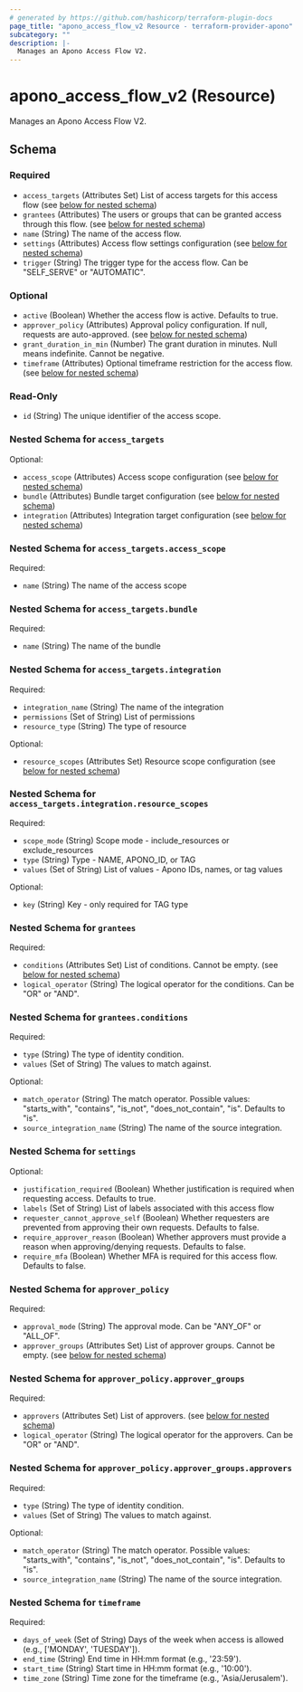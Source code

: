 ```yaml
---
# generated by https://github.com/hashicorp/terraform-plugin-docs
page_title: "apono_access_flow_v2 Resource - terraform-provider-apono"
subcategory: ""
description: |-
  Manages an Apono Access Flow V2.
---
```


# apono_access_flow_v2 (Resource)

Manages an Apono Access Flow V2.



<!-- schema generated by tfplugindocs -->
## Schema

### Required

- `access_targets` (Attributes Set) List of access targets for this access flow (see [below for nested schema](#nestedatt--access_targets))
- `grantees` (Attributes) The users or groups that can be granted access through this flow. (see [below for nested schema](#nestedatt--grantees))
- `name` (String) The name of the access flow.
- `settings` (Attributes) Access flow settings configuration (see [below for nested schema](#nestedatt--settings))
- `trigger` (String) The trigger type for the access flow. Can be "SELF_SERVE" or "AUTOMATIC".

### Optional

- `active` (Boolean) Whether the access flow is active. Defaults to true.
- `approver_policy` (Attributes) Approval policy configuration. If null, requests are auto-approved. (see [below for nested schema](#nestedatt--approver_policy))
- `grant_duration_in_min` (Number) The grant duration in minutes. Null means indefinite. Cannot be negative.
- `timeframe` (Attributes) Optional timeframe restriction for the access flow. (see [below for nested schema](#nestedatt--timeframe))

### Read-Only

- `id` (String) The unique identifier of the access scope.

<a id="nestedatt--access_targets"></a>
### Nested Schema for `access_targets`

Optional:

- `access_scope` (Attributes) Access scope configuration (see [below for nested schema](#nestedatt--access_targets--access_scope))
- `bundle` (Attributes) Bundle target configuration (see [below for nested schema](#nestedatt--access_targets--bundle))
- `integration` (Attributes) Integration target configuration (see [below for nested schema](#nestedatt--access_targets--integration))

<a id="nestedatt--access_targets--access_scope"></a>
### Nested Schema for `access_targets.access_scope`

Required:

- `name` (String) The name of the access scope


<a id="nestedatt--access_targets--bundle"></a>
### Nested Schema for `access_targets.bundle`

Required:

- `name` (String) The name of the bundle


<a id="nestedatt--access_targets--integration"></a>
### Nested Schema for `access_targets.integration`

Required:

- `integration_name` (String) The name of the integration
- `permissions` (Set of String) List of permissions
- `resource_type` (String) The type of resource

Optional:

- `resource_scopes` (Attributes Set) Resource scope configuration (see [below for nested schema](#nestedatt--access_targets--integration--resource_scopes))

<a id="nestedatt--access_targets--integration--resource_scopes"></a>
### Nested Schema for `access_targets.integration.resource_scopes`

Required:

- `scope_mode` (String) Scope mode - include_resources or exclude_resources
- `type` (String) Type - NAME, APONO_ID, or TAG
- `values` (Set of String) List of values - Apono IDs, names, or tag values

Optional:

- `key` (String) Key - only required for TAG type




<a id="nestedatt--grantees"></a>
### Nested Schema for `grantees`

Required:

- `conditions` (Attributes Set) List of conditions. Cannot be empty. (see [below for nested schema](#nestedatt--grantees--conditions))
- `logical_operator` (String) The logical operator for the conditions. Can be "OR" or "AND".

<a id="nestedatt--grantees--conditions"></a>
### Nested Schema for `grantees.conditions`

Required:

- `type` (String) The type of identity condition.
- `values` (Set of String) The values to match against.

Optional:

- `match_operator` (String) The match operator. Possible values: "starts_with", "contains", "is_not", "does_not_contain", "is". Defaults to "is".
- `source_integration_name` (String) The name of the source integration.



<a id="nestedatt--settings"></a>
### Nested Schema for `settings`

Optional:

- `justification_required` (Boolean) Whether justification is required when requesting access. Defaults to true.
- `labels` (Set of String) List of labels associated with this access flow
- `requester_cannot_approve_self` (Boolean) Whether requesters are prevented from approving their own requests. Defaults to false.
- `require_approver_reason` (Boolean) Whether approvers must provide a reason when approving/denying requests. Defaults to false.
- `require_mfa` (Boolean) Whether MFA is required for this access flow. Defaults to false.


<a id="nestedatt--approver_policy"></a>
### Nested Schema for `approver_policy`

Required:

- `approval_mode` (String) The approval mode. Can be "ANY_OF" or "ALL_OF".
- `approver_groups` (Attributes Set) List of approver groups. Cannot be empty. (see [below for nested schema](#nestedatt--approver_policy--approver_groups))

<a id="nestedatt--approver_policy--approver_groups"></a>
### Nested Schema for `approver_policy.approver_groups`

Required:

- `approvers` (Attributes Set) List of approvers. (see [below for nested schema](#nestedatt--approver_policy--approver_groups--approvers))
- `logical_operator` (String) The logical operator for the approvers. Can be "OR" or "AND".

<a id="nestedatt--approver_policy--approver_groups--approvers"></a>
### Nested Schema for `approver_policy.approver_groups.approvers`

Required:

- `type` (String) The type of identity condition.
- `values` (Set of String) The values to match against.

Optional:

- `match_operator` (String) The match operator. Possible values: "starts_with", "contains", "is_not", "does_not_contain", "is". Defaults to "is".
- `source_integration_name` (String) The name of the source integration.




<a id="nestedatt--timeframe"></a>
### Nested Schema for `timeframe`

Required:

- `days_of_week` (Set of String) Days of the week when access is allowed (e.g., ['MONDAY', 'TUESDAY']).
- `end_time` (String) End time in HH:mm format (e.g., '23:59').
- `start_time` (String) Start time in HH:mm format (e.g., '10:00').
- `time_zone` (String) Time zone for the timeframe (e.g., 'Asia/Jerusalem').
